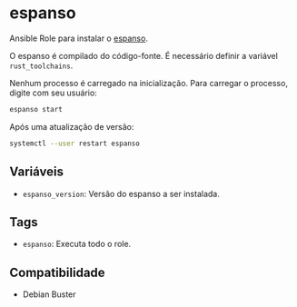 # espanso

Ansible Role para instalar o
[espanso](https://github.com/federico-terzi/espanso).

O espanso é compilado do código-fonte. É necessário definir a variável
`rust_toolchains`.

Nenhum processo é carregado na inicialização. Para carregar o processo, digite
com seu usuário:

```bash
espanso start
```

Após uma atualização de versão:

```bash
systemctl --user restart espanso
```

## Variáveis

- `espanso_version`: Versão do espanso a ser instalada.

## Tags

- `espanso`: Executa todo o role.

## Compatibilidade

- Debian Buster
